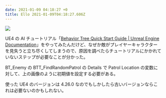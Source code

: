 ```yaml
---
date: 2021-01-09 04:18:27 +0
title: Ello 2021-01-09T04:18:27.606Z
---
```

![](https://assets0.ello.co/uploads/asset/attachment/12489614/ello-optimized-71b70ca7.jpg)

UE4 の AI チュートリアル「[Behavior Tree Quick Start Guide | Unreal Engine Documentation](https://docs.unrealengine.com/en-US/InteractiveExperiences/ArtificialIntelligence/BehaviorTrees/BehaviorTreeQuickStart/index.html)」をやってみたんだけど、なぜか敵がプレイヤーキャラクターを見失うと立ち尽くしてしまうので、原因を調べたらチュートリアルにかかれていないステップが必要なことが分かった。

BT_Enemy の BTT_FindRandomPatrol の Details で Patrol Location の変数に対して、上の画像のように初期値を設定する必要がある。

使った UE4 のバージョンは 4.26.0 なのでもしかしたら古いバージョンならこれは必要ないのかもしれない。

